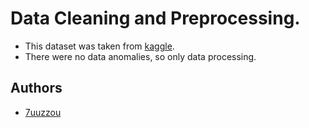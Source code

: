 
# Data Cleaning and Preprocessing.

* This dataset was taken from [kaggle](https://www.kaggle.com/datasets/asinow/car-price-dataset/data).
* There were no data anomalies, so only data processing.

## Authors

- [7uuzzou](https://github.com/juuzzou)
